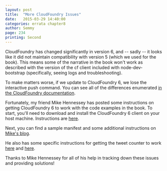 ```yaml
---
layout: post
title:  "More CloudFoundry Issues"
date:   2015-03-29 14:40:00
categories: errata chapter8
author: Semmy
page: 234
printing: Second
---
```


CloudFoundry has changed significantly in version 6, and -- sadly --
it looks like it did not maintain compatibility with version 5 (which
we used for the book). This means some of the narrative in the book
won't work as described with the version of the cf client included
with node-dev-bootstrap (specifically, seeing logs and
troubleshooting).

To make matters worse, if we update to CloudFoundry 6, we lose the
interactive push command. You can see all of the differences enumerated
[in the CloudFoundry documentation](http://docs.cloudfoundry.org/devguide/installcf/whats-new-v6.html).

Fortunately, my friend Mike Hennessey has posted some instructions on
getting CloudFoundry 6 to work with the code examples in the book. To
start, you'll need to download and install the CloudFoundry 6 client
on your host machine. Instructions are
[here](http://docs.cloudfoundry.org/devguide/installcf/install-go-cli.html).

Next, you can find a sample manifest and some additional instructions
on [Mike's blog](http://blogs.uoregon.edu/cit382sched15w/cloud-foundry/cf-manifests/).

He also has some specific instructions for getting the tweet counter to work
[here](http://blogs.uoregon.edu/cit382sched15w/cloud-foundry/cf-tweet-counter)
and [here](http://blogs.uoregon.edu/cit382sched15w/cloud-foundry/add-redis-cloud).

Thanks to Mike Hennessey for all of his help in tracking down these
issues and providing solutions!